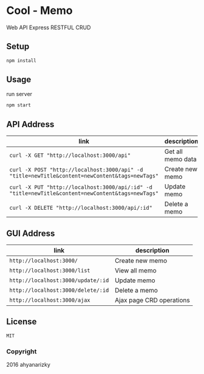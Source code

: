 # Cool - Memo
Web API Express RESTFUL CRUD

## Setup

```sh
npm install
```

## Usage
run server
```sh
npm start
```

## API Address
link | description
-----| -----------
`curl -X GET "http://localhost:3000/api"` | Get all memo data
`curl -X POST "http://localhost:3000/api" -d "title=newTitle&content=newContent&tags=newTags"` | Create new memo
`curl -X PUT "http://localhost:3000/api/:id" -d "title=newTitle&content=newContent&tags=newTags"` | Update memo
`curl -X DELETE "http://localhost:3000/api/:id"` | Delete a memo

## GUI Address
link | description
-----| -----------
`http://localhost:3000/` | Create new memo
`http://localhost:3000/list` | View all memo
`http://localhost:3000/update/:id` | Update memo
`http://localhost:3000/delete/:id` | Delete a memo
`http://localhost:3000/ajax` | Ajax page CRD operations


## License
```sh
MIT
```
### Copyright
2016 ahyanarizky
